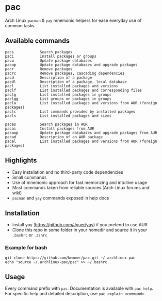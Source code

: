 # pac
Arch Linux `pacman` &amp; `yay` mnemonic helpers for ease everyday use of common tasks

## Available commands
```
pacs            Search packages
paci            Install packages or groups
pacu            Update package databases
pacup           Update package databases and upgrade packages
pacr            Remove packages
pacrc           Remove packages, cascading dependencies
pacd            Description of a package
pacdl           Description of a package, local database
pacl            List installed packages and versions
paclf           List installed packages and corresponding files
paclg           List installed packages in groups
paclgg          List groups or packages in groups
pacla           List installed packages and versions from AUR (foreign packages)
paclc           List commands provided by installed packages
pacls           List installed packages and sizes

pacas           Search packages in AUR
pacai           Install packages from AUR
pacaup          Update package databases and upgrade packages from AUR
pacad           Description of an AUR package
pacal           List installed packages and versions from AUR (foreign packages)
```

## Highlights
- Easy installation and no third-party code dependencies
- Small commands
- Use of mnemonic approach for fast memorizing and intuitive usage
- Most commands taken from reliable sources (Arch Linux forums and wiki)
- `pacman` and `yay` commands exposed in help docs

## Installation
- Install yay (https://github.com/Jguer/yay) if you pretend to use AUR
- Clone this repo in some folder in your homedir and source it in your `.bashrc` or `.zshrc`

### Example for bash
```
git clone https://github.com/kemmer/pac.git ~/.archlinux-pac
echo "source ~/.archlinux-pac/pac" >> ~/.bashrc
```

## Usage
Every command prefix with `pac`. Documentation is available with `pac help`. For
specific help and detailed description, use `pac explain <command>`.



